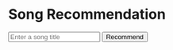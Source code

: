 
<html>
<head>
    <title>Song Recommendation</title>
    <script src="https://code.jquery.com/jquery-3.6.0.min.js"></script>
</head>
<body>
    <h1>Song Recommendation</h1>
    <input type="text" id="songInput" placeholder="Enter a song title">
    <button onclick="recommendSongs()">Recommend</button>
    <div id="recommendations"></div>

<script>
        function recommendSongs() {
            var userInput = document.getElementById("songInput").value;
            
            fetch('https://172.25.189.122:8080/songdatabase')  // Replace with your actual backend API link
                .then(response => response.json())
                .then(data => {
                    // Filter the songs based on the user's input
                    var filteredSongs = data.filter(song => song.title.toLowerCase().includes(userInput.toLowerCase()));
                    
                    // Sort the filtered songs based on all keys dynamically
                    var sortedSongs = mergeSort(filteredSongs);
                    
                    // Display the top 5 recommended songs
                    var recommendationsDiv = document.getElementById("recommendations");
                    recommendationsDiv.innerHTML = "";
                    for (var i = 0; i < Math.min(sortedSongs.length, 5); i++) {
                        var song = sortedSongs[i];
                        var songTitle = song.title;
                        var songArtist = song.artist;
                        var recommendation = document.createElement("p");
                        recommendation.textContent = "Title: " + songTitle + ", Artist: " + songArtist;
                        recommendationsDiv.appendChild(recommendation);
                    }
                })
                .catch(error => {
                    console.error("Error fetching data:", error);
                });
        }
        
        // Merge sort implementation
        function mergeSort(arr) {
            if (arr.length <= 1) {
                return arr;
            }
            
            var mid = Math.floor(arr.length / 2);
            var left = mergeSort(arr.slice(0, mid));
            var right = mergeSort(arr.slice(mid));
            return merge(left, right);
        }
        
        function merge(left, right) {
            var result = [];
            var i = 0, j = 0;
            
            while (i < left.length && j < right.length) {
                var compare = compareKeys(left[i], right[j]);
                if (compare < 0) {
                    result.push(left[i++]);
                } else {
                    result.push(right[j++]);
                }
            }
            
            while (i < left.length) {
                result.push(left[i++]);
            }
            
            while (j < right.length) {
                result.push(right[j++]);
            }
            
            return result;
        }
        
        function compareKeys(song1, song2) {
            var keys = Object.keys(song1);
            for (var i = 0; i < keys.length; i++) {
                var key = keys[i];
                if (song1[key] !== song2[key]) {
                    return song1[key] - song2[key];
                }
            }
            return 0;
        }
    </script>
</body>
</html>
